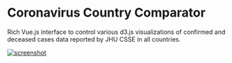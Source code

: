# Coronavirus Country Comparator

Rich Vue.js interface to control various d3.js visualizations of confirmed and deceased cases data reported by JHU CSSE in all countries.

[![screenshot](https://raw.githubusercontentcom/boogheta/coronavirus-countries/master/img/screenshotv2.png)](https://boogheta.github.io/coronavirus-countries/)

